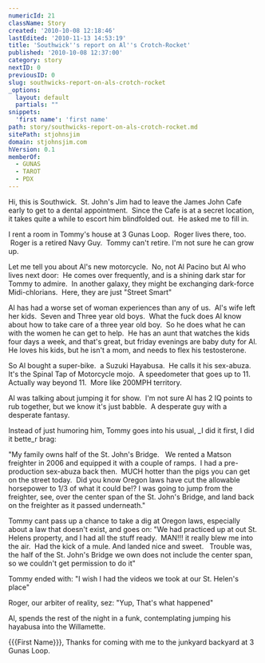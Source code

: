 ```yaml
---
numericId: 21
className: Story
created: '2010-10-08 12:18:46'
lastEdited: '2010-11-13 14:53:19'
title: 'Southwick''s report on Al''s Crotch-Rocket'
published: '2010-10-08 12:37:00'
category: story
nextID: 0
previousID: 0
slug: southwicks-report-on-als-crotch-rocket
_options:
  layout: default
  partials: ""
snippets:
  'first name': 'first name'
path: story/southwicks-report-on-als-crotch-rocket.md
sitePath: stjohnsjim
domain: stjohnsjim.com
hVersion: 0.1
memberOf:
  - GUNAS
  - TAROT
  - PDX
---
```

Hi, this is Southwick. &nbsp;St. John's Jim had to leave the James John Cafe early to get to a dental appointment. &nbsp;Since the Cafe is at a secret location, it takes quite a while to escort him blindfolded out. &nbsp;He asked me to fill in.

I rent a room in Tommy's house at 3 Gunas Loop. &nbsp;Roger lives there, too. &nbsp;Roger is a retired Navy Guy. &nbsp;Tommy can't retire. I'm not sure he can grow up.

Let me tell you about Al's new motorcycle. &nbsp;No, not Al Pacino but Al who lives next door:&nbsp; He comes over frequently, and is a shining dark star for Tommy to admire.&nbsp; In another galaxy, they might be exchanging dark-force Midi-chlorians.&nbsp; Here, they are just &quot;Street Smart&quot;

Al has had a worse set of woman experiences than any of us.&nbsp; Al's wife left her kids.&nbsp; Seven and Three year old boys.&nbsp; What the fuck does Al know about how to take care of a three year old boy.&nbsp; So he does what he can with the women he can get to help.&nbsp; He has an aunt that watches the kids four days a week, and that's great, but friday evenings are baby duty for Al.&nbsp; He loves his kids, but he isn't a mom, and needs to flex his testosterone.

So Al bought a super-bike.&nbsp; a Suzuki Hayabusa.&nbsp; He calls it his sex-abuza.&nbsp; It's the Spinal Tap of Motorcycle mojo.&nbsp; A speedometer that goes up to 11.&nbsp; Actually way beyond 11.&nbsp; More like 200MPH territory.

Al was talking about jumping it for show.&nbsp; I'm not sure Al has 2 IQ points to rub together, but we know it's just babble.&nbsp; A desperate guy with a desperate fantasy.

Instead of just humoring him, Tommy goes into his usual, _I did it first, I did it bette_r brag:

&quot;My family owns half of the St. John's Bridge. &nbsp; We rented a Matson freighter in 2006 and equipped it with a couple of ramps.&nbsp; I had a pre-production sex-abuza back then.&nbsp; MUCH hotter than the pigs you can get on the street today.&nbsp; Did you know Oregon laws have cut the allowable horsepower to 1/3 of what it could be!? I was going to jump from the freighter, see, over the center span of the St. John's Bridge, and land back on the freighter as it passed underneath.&quot;

Tommy cant pass up a chance to take a dig at Oregon laws, especially about a law that doesn't exist, and goes on: &quot;We had practiced up at out St. Helens property, and I had all the stuff ready.&nbsp; MAN!!! it really blew me into the air.&nbsp; Had the kick of a mule. And landed nice and sweet. &nbsp; Trouble was, the half of the St. John's Bridge we own does not include the center span, so we couldn't get permission to do it&quot;

Tommy ended with: &quot;I wish I had the videos we took at our St. Helen's place&quot;

Roger, our arbiter of reality, sez: &quot;Yup, That's what happened&quot;

Al, spends the rest of the night in a funk, contemplating jumping his hayabusa into the Willamette.

{{{First Name}}}, Thanks for coming with me to the junkyard backyard at 3 Gunas Loop.

